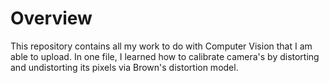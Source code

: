 # Overview

This repository contains all my work to do with Computer Vision that I am able to upload. In one file, I learned how to calibrate camera's by distorting and undistorting its pixels via Brown's distortion model.
